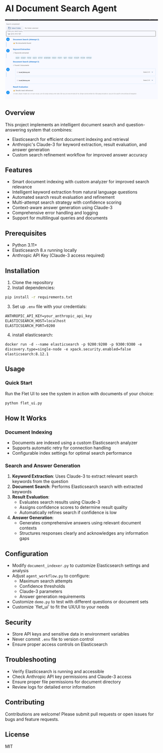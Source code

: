 # AI Document Search Agent

![alt text](image.png)

## Overview
This project implements an intelligent document search and question-answering system that combines:
- Elasticsearch for efficient document indexing and retrieval
- Anthropic's Claude-3 for keyword extraction, result evaluation, and answer generation
- Custom search refinement workflow for improved answer accuracy

## Features
- Smart document indexing with custom analyzer for improved search relevance
- Intelligent keyword extraction from natural language questions
- Automated search result evaluation and refinement
- Multi-attempt search strategy with confidence scoring
- Context-aware answer generation using Claude-3
- Comprehensive error handling and logging
- Support for multilingual queries and documents

## Prerequisites
- Python 3.11+
- Elasticsearch 8.x running locally
- Anthropic API Key (Claude-3 access required)

## Installation
1. Clone the repository
2. Install dependencies:
```bash
pip install -r requirements.txt
```

3. Set up `.env` file with your credentials:
```
ANTHROPIC_API_KEY=your_anthropic_api_key
ELASTICSEARCH_HOST=localhost
ELASTICSEARCH_PORT=9200
```

4. install elasticsearch:
```
docker run -d --name elasticsearch -p 9200:9200 -p 9300:9300 -e discovery.type=single-node -e xpack.security.enabled=false elasticsearch:8.12.1
```

## Usage
### Quick Start
Run the Flet UI to see the system in action with documents of your choice:
```bash
python flet_ui.py
```

## How It Works

### Document Indexing
- Documents are indexed using a custom Elasticsearch analyzer
- Supports automatic retry for connection handling
- Configurable index settings for optimal search performance

### Search and Answer Generation
1. **Keyword Extraction**: Uses Claude-3 to extract relevant search keywords from the question
2. **Document Search**: Performs Elasticsearch search with extracted keywords
3. **Result Evaluation**: 
   - Evaluates search results using Claude-3
   - Assigns confidence scores to determine result quality
   - Automatically refines search if confidence is low
4. **Answer Generation**: 
   - Generates comprehensive answers using relevant document contexts
   - Structures responses clearly and acknowledges any information gaps

## Configuration
- Modify `document_indexer.py` to customize Elasticsearch settings and analysis
- Adjust `agent_workflow.py` to configure:
  - Maximum search attempts
  - Confidence thresholds
  - Claude-3 parameters
  - Answer generation requirements
- Customize `demo.py` to test with different questions or document sets
- Customize `flet_ui' to fit the UX/UI to your needs

## Security
- Store API keys and sensitive data in environment variables
- Never commit `.env` file to version control
- Ensure proper access controls on Elasticsearch

## Troubleshooting
- Verify Elasticsearch is running and accessible
- Check Anthropic API key permissions and Claude-3 access
- Ensure proper file permissions for document directory
- Review logs for detailed error information

## Contributing
Contributions are welcome! Please submit pull requests or open issues for bugs and feature requests.

## License
MIT
